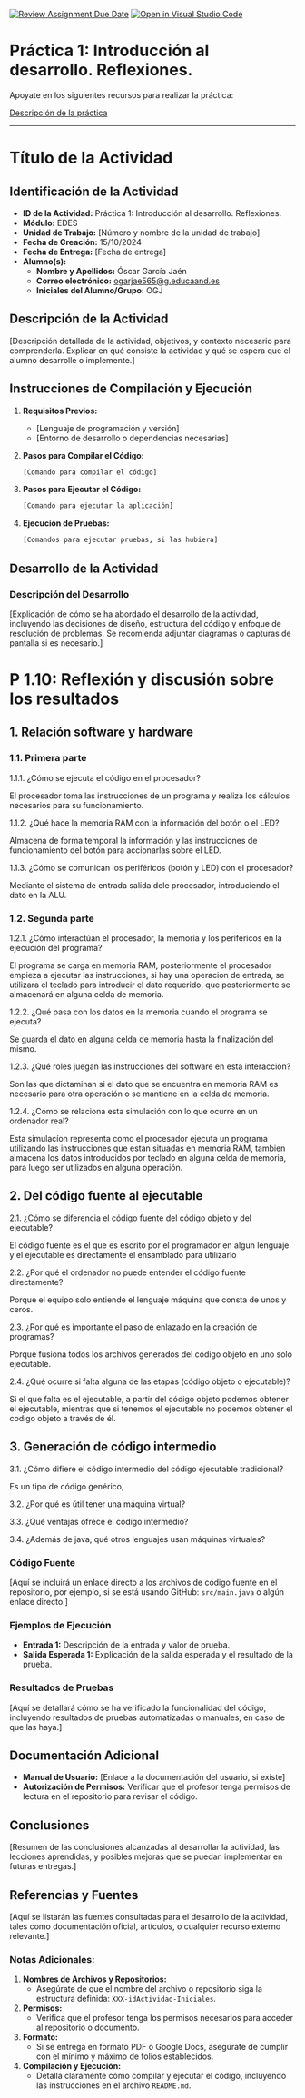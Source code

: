 [![Review Assignment Due Date](https://classroom.github.com/assets/deadline-readme-button-22041afd0340ce965d47ae6ef1cefeee28c7c493a6346c4f15d667ab976d596c.svg)](https://classroom.github.com/a/Z6NE2ogx)
[![Open in Visual Studio Code](https://classroom.github.com/assets/open-in-vscode-2e0aaae1b6195c2367325f4f02e2d04e9abb55f0b24a779b69b11b9e10269abc.svg)](https://classroom.github.com/online_ide?assignment_repo_id=16551461&assignment_repo_type=AssignmentRepo)
# Práctica 1: Introducción al desarrollo. Reflexiones.

Apoyate en los siguientes recursos para realizar la práctica:

[Descripción de la práctica](https://revilofe.github.io/section3/u01/practica/EDES-U1.-Practica010/)


---

# Título de la Actividad

## Identificación de la Actividad
- **ID de la Actividad:** Práctica 1: Introducción al desarrollo. Reflexiones.
- **Módulo:** EDES
- **Unidad de Trabajo:** [Número y nombre de la unidad de trabajo]
- **Fecha de Creación:** 15/10/2024
- **Fecha de Entrega:** [Fecha de entrega]
- **Alumno(s):** 
  - **Nombre y Apellidos:** Óscar García Jaén
  - **Correo electrónico:** ogarjae565@g.educaand.es
  - **Iniciales del Alumno/Grupo:** OGJ

## Descripción de la Actividad
[Descripción detallada de la actividad, objetivos, y contexto necesario para comprenderla. Explicar en qué consiste la actividad y qué se espera que el alumno desarrolle o implemente.]

## Instrucciones de Compilación y Ejecución
1. **Requisitos Previos:**
   - [Lenguaje de programación y versión]
   - [Entorno de desarrollo o dependencias necesarias]

2. **Pasos para Compilar el Código:**
   ```bash
   [Comando para compilar el código]
   ```

3. **Pasos para Ejecutar el Código:**
   ```bash
   [Comando para ejecutar la aplicación]
   ```

4. **Ejecución de Pruebas:**
   ```bash
   [Comandos para ejecutar pruebas, si las hubiera]
   ```

## Desarrollo de la Actividad
### Descripción del Desarrollo
[Explicación de cómo se ha abordado el desarrollo de la actividad, incluyendo las decisiones de diseño, estructura del código y enfoque de resolución de problemas. Se recomienda adjuntar diagramas o capturas de pantalla si es necesario.]

# P 1.10: Reflexión y discusión sobre los resultados
## 1. Relación software y hardware
### 1.1. Primera parte

1.1.1. ¿Cómo se ejecuta el código en el procesador?

El procesador toma las instrucciones de un programa y realiza los cálculos necesarios para su funcionamiento.

1.1.2. ¿Qué hace la memoria RAM con la información del botón o el LED?

Almacena de forma temporal la información y las instrucciones de funcionamiento del botón para accionarlas sobre el LED.

1.1.3. ¿Cómo se comunican los periféricos (botón y LED) con el procesador?

Mediante el sistema de entrada salida dele procesador, introduciendo el dato en la ALU.

### 1.2. Segunda parte

1.2.1. ¿Cómo interactúan el procesador, la memoria y los periféricos en la ejecución del programa?

El programa se carga en memoria RAM, posteriormente el procesador empieza a ejecutar las instrucciones, si hay una operacion de entrada, se utilizara el teclado para introducir el dato requerido, que posteriormente se almacenará en alguna celda de memoria.

1.2.2. ¿Qué pasa con los datos en la memoria cuando el programa se ejecuta?

Se guarda el dato en alguna celda de memoria hasta la finalización del mismo.

1.2.3. ¿Qué roles juegan las instrucciones del software en esta interacción?

Son las que dictaminan si el dato que se encuentra en memoria RAM es necesario para otra operación o se mantiene en la celda de memoria.

1.2.4. ¿Cómo se relaciona esta simulación con lo que ocurre en un ordenador real?

Esta simulacíon representa como el procesador ejecuta un programa utilizando las instrucciones que estan situadas en memoria RAM, tambien almacena los datos introducidos por teclado en alguna celda de memoria, para luego ser utilizados en alguna operación.

## 2. Del código fuente al ejecutable

2.1. ¿Cómo se diferencia el código fuente del código objeto y del ejecutable?

El código fuente es el que es escrito por el programador en algun lenguaje y el ejecutable es directamente el ensamblado para utilizarlo

2.2. ¿Por qué el ordenador no puede entender el código fuente directamente?

Porque el equipo solo entiende el lenguaje máquina que consta de unos y ceros.

2.3. ¿Por qué es importante el paso de enlazado en la creación de programas?

Porque fusiona todos los archivos generados del código objeto en uno solo ejecutable.

2.4. ¿Qué ocurre si falta alguna de las etapas (código objeto o ejecutable)?

Si el que falta es el ejecutable, a partir del código objeto podemos obtener el ejecutable, mientras que si tenemos el ejecutable no podemos obtener el codigo objeto a través de él.

## 3. Generación de código intermedio

3.1. ¿Cómo difiere el código intermedio del código ejecutable tradicional?

Es un tipo de código genérico, 

3.2. ¿Por qué es útil tener una máquina virtual?



3.3. ¿Qué ventajas ofrece el código intermedio?



3.4. ¿Además de java, qué otros lenguajes usan máquinas virtuales?


### Código Fuente
[Aquí se incluirá un enlace directo a los archivos de código fuente en el repositorio, por ejemplo, si se está usando GitHub: `src/main.java` o algún enlace directo.]

### Ejemplos de Ejecución
- **Entrada 1:** Descripción de la entrada y valor de prueba.
- **Salida Esperada 1:** Explicación de la salida esperada y el resultado de la prueba.

### Resultados de Pruebas
[Aquí se detallará cómo se ha verificado la funcionalidad del código, incluyendo resultados de pruebas automatizadas o manuales, en caso de que las haya.]

## Documentación Adicional
- **Manual de Usuario:** [Enlace a la documentación del usuario, si existe]
- **Autorización de Permisos:** Verificar que el profesor tenga permisos de lectura en el repositorio para revisar el código.

## Conclusiones
[Resumen de las conclusiones alcanzadas al desarrollar la actividad, las lecciones aprendidas, y posibles mejoras que se puedan implementar en futuras entregas.]

## Referencias y Fuentes
[Aquí se listarán las fuentes consultadas para el desarrollo de la actividad, tales como documentación oficial, artículos, o cualquier recurso externo relevante.]

### Notas Adicionales:
1. **Nombres de Archivos y Repositorios:**
   - Asegúrate de que el nombre del archivo o repositorio siga la estructura definida: `XXX-idActividad-Iniciales`.
2. **Permisos:**
   - Verifica que el profesor tenga los permisos necesarios para acceder al repositorio o documento.
3. **Formato:**
   - Si se entrega en formato PDF o Google Docs, asegúrate de cumplir con el mínimo y máximo de folios establecidos.
4. **Compilación y Ejecución:**
   - Detalla claramente cómo compilar y ejecutar el código, incluyendo las instrucciones en el archivo `README.md`.
